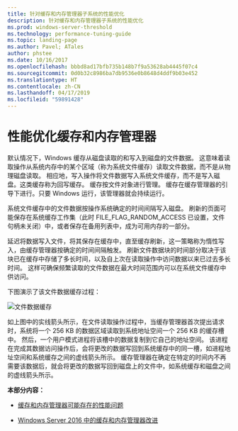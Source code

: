 ```yaml
---
title: 针对缓存和内存管理器子系统的性能优化
description: 针对缓存和内存管理器子系统的性能优化
ms.prod: windows-server-threshold
ms.technology: performance-tuning-guide
ms.topic: landing-page
ms.author: Pavel; ATales
author: phstee
ms.date: 10/16/2017
ms.openlocfilehash: bbbd8ad17bfb735b148b7f9a53628ab4445f07c4
ms.sourcegitcommit: 0d0b32c8986ba7db9536e0b8648d4ddf9b03e452
ms.translationtype: HT
ms.contentlocale: zh-CN
ms.lasthandoff: 04/17/2019
ms.locfileid: "59891428"
---
```

# <a name="performance-tuning-cache-and-memory-manager"></a>性能优化缓存和内存管理器

默认情况下，Windows 缓存从磁盘读取的和写入到磁盘的文件数据。 这意味着读取操作从系统内存中的某个区域（称为系统文件缓存）读取文件数据，而不是从物理磁盘读取。 相应地，写入操作将文件数据写入系统文件缓存，而不是写入磁盘。这类缓存称为回写缓存。 缓存按文件对象进行管理。 缓存在缓存管理器的引导下进行。只要 Windows 运行，该管理器就会持续运行。

系统文件缓存中的文件数据按操作系统确定的时间间隔写入磁盘。 刷新的页面可能保存在系统缓存工作集（此时 FILE\_FLAG\_RANDOM\_ACCESS 已设置，文件句柄未关闭）中，或者保存在备用列表中，成为可用内存的一部分。

延迟将数据写入文件，将其保存在缓存中，直至缓存刷新，这一策略称为惰性写入，由缓存管理器按确定的时间间隔触发。 刷新文件数据块的时间部分取决于该块已在缓存中存储了多长时间，以及自上次在读取操作中访问数据以来已过去多长时间。 这样可确保频繁读取的文件数据在最大时间范围内可以在系统文件缓存中供访问。

下图演示了该文件数据缓存过程：

![文件数据缓存](../../media/perftune-guide-file-data-caching.png)

如上图中的实线箭头所示，在文件读取操作过程中，当缓存管理器首次提出请求时，系统将一个 256 KB 的数据区域读取到系统地址空间一个 256 KB 的缓存槽中。 然后，一个用户模式进程将该槽中的数据复制到它自己的地址空间。 该进程在完成其数据访问操作后，会将更改的数据写回到系统缓存中的同一槽，如进程地址空间和系统缓存之间的虚线箭头所示。 缓存管理器在确定在特定的时间内不再需要该数据后，就会将更改的数据写回到磁盘上的文件中，如系统缓存和磁盘之间的虚线箭头所示。

**本部分内容：**

-   [缓存和内存管理器可能存在的性能问题](troubleshoot.md)

-   [Windows Server 2016 中的缓存和内存管理器改进](improvements-in-2016.md)
